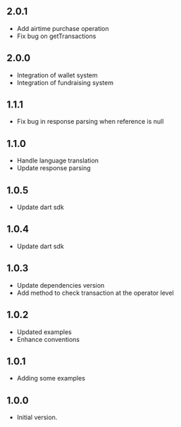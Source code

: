 ## 2.0.1

- Add airtime purchase operation
- Fix bug on getTransactions

## 2.0.0

- Integration of wallet system
- Integration of fundraising system

## 1.1.1

- Fix bug in response parsing when reference is null

## 1.1.0

- Handle language translation
- Update response parsing

## 1.0.5

- Update dart sdk

## 1.0.4

- Update dart sdk

## 1.0.3

- Update dependencies version
- Add method to check transaction at the operator level

## 1.0.2

- Updated examples
- Enhance conventions

## 1.0.1

- Adding some examples

## 1.0.0

- Initial version.









